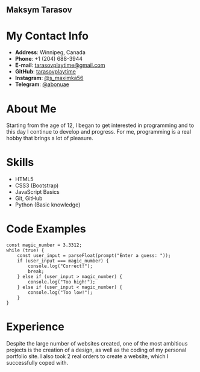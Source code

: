 ## Maksym Tarasov
# My Contact Info
* **Address**: Winnipeg, Canada
* **Phone**: +1 (204) 688-3944
* **E-mail**: tarasovplaytime@gmail.com
* **GitHub**: [tarasovplaytime](https://github.com/tarasovplaytime)
* **Instagram**: [@s_maximka56](https://www.instagram.com/s_maximka56/)
* **Telegram**: [@abonuae](https://t.me/abonuae)

# About Me
Starting from the age of 12, I began to get interested in programming and to this day I continue to develop and progress. For me, programming is a real hobby that brings a lot of pleasure.


# Skills
* HTML5
* CSS3 (Bootstrap)
* JavaScript Basics
* Git, GitHub
* Python (Basic knowledge) 

# Code Examples
```
const magic_number = 3.3312;
while (true) {
    const user_input = parseFloat(prompt("Enter a guess: "));
    if (user_input === magic_number) {
        console.log("Correct!");
        break;
    } else if (user_input > magic_number) {
        console.log("Too high!");
    } else if (user_input < magic_number) {
        console.log("Too low!");
    }
}
```

# Experience
Despite the large number of websites created, one of the most ambitious projects is the creation of a design, as well as the coding of my personal portfolio site. I also took 2 real orders to create a website, which I successfully coped with.
